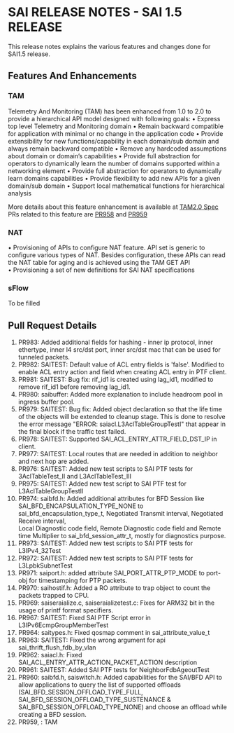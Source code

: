 # SAI RELEASE NOTES - SAI 1.5 RELEASE  

This release notes explains the various features and changes done for SAI1.5 release.

## Features And Enhancements  
### TAM  
Telemetry And Monitoring (TAM) has been enhanced from 1.0 to 2.0 to provide a hierarchical API model designed with following goals:
•	Express top level Telemetry and Monitoring domain
•	Remain backward compatible for application with minimal or no change in the application code
•	Provide extensibility for new functions/capability in each domain/sub domain and always remain backward compatible
•	Remove any hardcoded assumptions about domain or domain’s capabilities
•	Provide full abstraction for operators to dynamically learn the number of domains supported within a networking element
•	Provide full abstraction for operators to dynamically learn domains capabilities
•	Provide flexibility to add new APIs for a given domain/sub domain
•	Support local mathematical functions for hierarchical analysis

More details about this feature enhancement is available at [TAM2.0 Spec](#https://github.com/opencomputeproject/SAI/blob/master/doc/TAM/SAI-Proposal-TAM2.0-v2.0.docx)
PRs related to this feature are [PR958](#https://github.com/opencomputeproject/SAI/pull/958) and [PR959](#https://github.com/opencomputeproject/SAI/pull/959) 

### NAT  
•	Provisioning of APIs to configure NAT feature. API set is generic to configure various types of NAT. Besides configuration, these APIs can read the NAT table for aging and is achieved using the TAM GET API  
•	Provisioning a set of new definitions for SAI NAT specifications  

### sFlow  
To be filled

## Pull Request Details  
1) PR983: Added additional fields for hashing -  inner ip protocol, inner ethertype, inner l4 src/dst port, inner src/dst mac that can be used for tunneled packets.  
2) PR982: SAITEST: Default value of ACL entry fields is 'false'. Modified to enable ACL entry action and field when creating ACL entry in PTF client.  
3) PR981: SAITEST: Bug fix: rif_id1 is created using lag_id1, modified to remove rif_id1 before removing lag_id1.  
4) PR980: saibuffer: Added more explanation to include headroom pool in ingress buffer pool.
5) PR979: SAITEST: Bug fix: Added object declaration so that the life time of the objects will be extended to cleanup stage. This is done to resolve the error message "ERROR: saiacl.L3AclTableGroupTestI" that appear in the final block if the traffic test failed.   
6) PR978: SAITEST: Supported SAI_ACL_ENTRY_ATTR_FIELD_DST_IP in client.  
7) PR977: SAITEST: Local routes that are needed in addition to neighbor and next hop are added.  
8) PR976: SAITEST: Added new test scripts to SAI PTF tests for 3AclTableTest_II and L3AclTableTest_III
9) PR975: SAITEST: Added new test script to SAI PTF test for L3AclTableGroupTestII
10) PR974: saibfd.h: Added additional attributes for BFD Session like SAI_BFD_ENCAPSULATION_TYPE_NONE to sai_bfd_encapsulation_type_t, Negotiated Transmit interval, Negotiated Receive interval,  
           Local Diagnostic code field, Remote Diagnostic code field and Remote time Multiplier to sai_bfd_session_attr_t, mostly for diagnostics purpose.
11) PR973: SAITEST: Added new test scripts to SAI PTF tests for L3IPv4_32Test
12) PR972: SAITEST: Added new test scripts to SAI PTF tests for L3LpbkSubnetTest
13) PR971: saiport.h: added attribute SAI_PORT_ATTR_PTP_MODE to port-obj for timestamping for PTP packets.
14) PR970: saihostif.h: Added a RO attribute to trap object to count the packets trapped to CPU. 
15) PR969: saiseraialize.c, saiseraializetest.c: Fixes for ARM32 bit in the usage of printf format specifiers.
16) PR967: SAITEST: Fixed SAI PTF Script error in L3IPv6EcmpGroupMemberTest
17) PR964: saitypes.h: Fixed qosmap comment in sai_attribute_value_t
18) PR963: SAITEST: Fixed the wrong argument for api sai_thrift_flush_fdb_by_vlan
19) PR962: saiacl.h: Fixed SAI_ACL_ENTRY_ATTR_ACTION_PACKET_ACTION description
20) PR961: SAITEST: Added SAI PTF tests for NeighborFdbAgeoutTest
21) PR960: saibfd.h, saiswitch.h: Added capabilities for the SAI/BFD API to allow applications to query the list of supported offloads (SAI_BFD_SESSION_OFFLOAD_TYPE_FULL, SAI_BFD_SESSION_OFFLOAD_TYPE_SUSTENANCE & SAI_BFD_SESSION_OFFLOAD_TYPE_NONE)  and choose an offload while creating a BFD session.
22) PR959, : TAM
